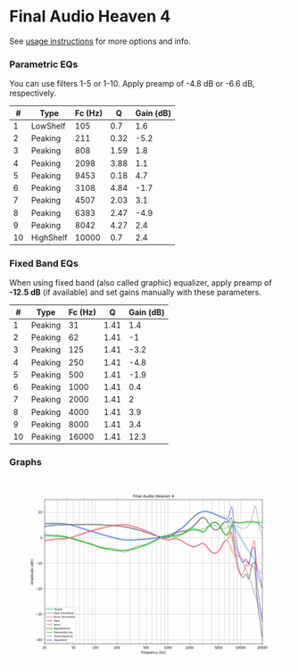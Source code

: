 # Final Audio Heaven 4
See [usage instructions](https://github.com/jaakkopasanen/AutoEq#usage) for more options and info.

### Parametric EQs
You can use filters 1-5 or 1-10. Apply preamp of -4.8 dB or -6.6 dB, respectively.

|   # | Type      |   Fc (Hz) |    Q |   Gain (dB) |
|-----|-----------|-----------|------|-------------|
|   1 | LowShelf  |       105 | 0.7  |         1.6 |
|   2 | Peaking   |       211 | 0.32 |        -5.2 |
|   3 | Peaking   |       808 | 1.59 |         1.8 |
|   4 | Peaking   |      2098 | 3.88 |         1.1 |
|   5 | Peaking   |      9453 | 0.18 |         4.7 |
|   6 | Peaking   |      3108 | 4.84 |        -1.7 |
|   7 | Peaking   |      4507 | 2.03 |         3.1 |
|   8 | Peaking   |      6383 | 2.47 |        -4.9 |
|   9 | Peaking   |      8042 | 4.27 |         2.4 |
|  10 | HighShelf |     10000 | 0.7  |         2.4 |

### Fixed Band EQs
When using fixed band (also called graphic) equalizer, apply preamp of **-12.5 dB** (if available) and set gains manually with these parameters.

|   # | Type    |   Fc (Hz) |    Q |   Gain (dB) |
|-----|---------|-----------|------|-------------|
|   1 | Peaking |        31 | 1.41 |         1.4 |
|   2 | Peaking |        62 | 1.41 |        -1   |
|   3 | Peaking |       125 | 1.41 |        -3.2 |
|   4 | Peaking |       250 | 1.41 |        -4.8 |
|   5 | Peaking |       500 | 1.41 |        -1.9 |
|   6 | Peaking |      1000 | 1.41 |         0.4 |
|   7 | Peaking |      2000 | 1.41 |         2   |
|   8 | Peaking |      4000 | 1.41 |         3.9 |
|   9 | Peaking |      8000 | 1.41 |         3.4 |
|  10 | Peaking |     16000 | 1.41 |        12.3 |

### Graphs
![](./Final%20Audio%20Heaven%204.png)
